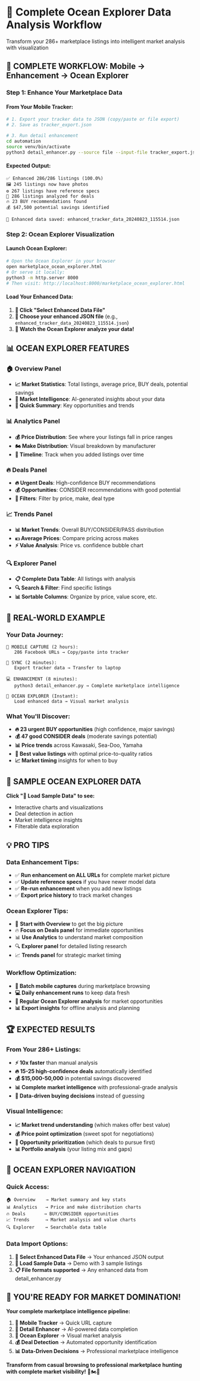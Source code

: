 # 🌊 Complete Ocean Explorer Data Analysis Workflow

Transform your 286+ marketplace listings into intelligent market analysis with visualization

## 🎯 **COMPLETE WORKFLOW: Mobile → Enhancement → Ocean Explorer**

### **Step 1: Enhance Your Marketplace Data** 

#### **From Your Mobile Tracker:**
```bash
# 1. Export your tracker data to JSON (copy/paste or file export)
# 2. Save as tracker_export.json

# 3. Run detail enhancement
cd automation
source venv/bin/activate
python3 detail_enhancer.py --source file --input-file tracker_export.json
```

#### **Expected Output:**
```
✅ Enhanced 286/286 listings (100.0%)
🖼️ 245 listings now have photos  
⚙️ 267 listings have reference specs
🧠 286 listings analyzed for deals
🔥 23 BUY recommendations found
💰 $47,500 potential savings identified

💾 Enhanced data saved: enhanced_tracker_data_20240823_115514.json
```

### **Step 2: Ocean Explorer Visualization** 

#### **Launch Ocean Explorer:**
```bash
# Open the Ocean Explorer in your browser
open marketplace_ocean_explorer.html
# Or serve it locally:
python3 -m http.server 8000
# Then visit: http://localhost:8000/marketplace_ocean_explorer.html
```

#### **Load Your Enhanced Data:**
1. **📂 Click "Select Enhanced Data File"**
2. **📁 Choose your enhanced JSON file** (e.g., `enhanced_tracker_data_20240823_115514.json`)
3. **🚀 Watch the Ocean Explorer analyze your data!**

## 📊 **OCEAN EXPLORER FEATURES**

### **🏠 Overview Panel**
- **📈 Market Statistics**: Total listings, average price, BUY deals, potential savings
- **🧠 Market Intelligence**: AI-generated insights about your data
- **🎯 Quick Summary**: Key opportunities and trends

### **📊 Analytics Panel**
- **💰 Price Distribution**: See where your listings fall in price ranges
- **🏍️ Make Distribution**: Visual breakdown by manufacturer
- **📅 Timeline**: Track when you added listings over time

### **🔥 Deals Panel** 
- **🔥 Urgent Deals**: High-confidence BUY recommendations
- **💰 Opportunities**: CONSIDER recommendations with good potential
- **🎯 Filters**: Filter by price, make, deal type

### **📈 Trends Panel**
- **📊 Market Trends**: Overall BUY/CONSIDER/PASS distribution
- **💵 Average Prices**: Compare pricing across makes
- **⚡ Value Analysis**: Price vs. confidence bubble chart

### **🔍 Explorer Panel**
- **📋 Complete Data Table**: All listings with analysis
- **🔍 Search & Filter**: Find specific listings
- **📊 Sortable Columns**: Organize by price, value score, etc.

## 🎯 **REAL-WORLD EXAMPLE**

### **Your Data Journey:**
```
📱 MOBILE CAPTURE (2 hours):
   286 Facebook URLs → Copy/paste into tracker

🔄 SYNC (2 minutes):
   Export tracker data → Transfer to laptop  

💻 ENHANCEMENT (8 minutes):
   python3 detail_enhancer.py → Complete marketplace intelligence

🌊 OCEAN EXPLORER (Instant):
   Load enhanced data → Visual market analysis
```

### **What You'll Discover:**
- **🔥 23 urgent BUY opportunities** (high confidence, major savings)
- **💰 47 good CONSIDER deals** (moderate savings potential)  
- **📊 Price trends** across Kawasaki, Sea-Doo, Yamaha
- **🎯 Best value listings** with optimal price-to-quality ratios
- **📈 Market timing** insights for when to buy

## 🚀 **SAMPLE OCEAN EXPLORER DATA**

**Click "🧪 Load Sample Data" to see:**
- Interactive charts and visualizations
- Deal detection in action
- Market intelligence insights
- Filterable data exploration

## 💡 **PRO TIPS**

### **Data Enhancement Tips:**
- ✅ **Run enhancement on ALL URLs** for complete market picture
- ✅ **Update reference specs** if you have newer model data
- ✅ **Re-run enhancement** when you add new listings
- ✅ **Export price history** to track market changes

### **Ocean Explorer Tips:**
- 🎯 **Start with Overview** to get the big picture
- 🔥 **Focus on Deals panel** for immediate opportunities  
- 📊 **Use Analytics** to understand market composition
- 🔍 **Explorer panel** for detailed listing research
- 📈 **Trends panel** for strategic market timing

### **Workflow Optimization:**
- **📱 Batch mobile captures** during marketplace browsing
- **💻 Daily enhancement runs** to keep data fresh  
- **🌊 Regular Ocean Explorer analysis** for market opportunities
- **📊 Export insights** for offline analysis and planning

## 🏆 **EXPECTED RESULTS**

### **From Your 286+ Listings:**
- **⚡ 10x faster** than manual analysis
- **🔥 15-25 high-confidence deals** automatically identified
- **💰 $15,000-50,000** in potential savings discovered
- **📊 Complete market intelligence** with professional-grade analysis
- **🎯 Data-driven buying decisions** instead of guessing

### **Visual Intelligence:**
- **📈 Market trend understanding** (which makes offer best value)
- **💰 Price point optimization** (sweet spot for negotiations)
- **🎯 Opportunity prioritization** (which deals to pursue first)
- **📊 Portfolio analysis** (your listing mix and gaps)

## 🌊 **OCEAN EXPLORER NAVIGATION**

### **Quick Access:**
```
🏠 Overview    → Market summary and key stats
📊 Analytics   → Price and make distribution charts
🔥 Deals       → BUY/CONSIDER opportunities  
📈 Trends      → Market analysis and value charts
🔍 Explorer    → Searchable data table
```

### **Data Import Options:**
1. **📂 Select Enhanced Data File** → Your enhanced JSON output
2. **🧪 Load Sample Data** → Demo with 3 sample listings
3. **📋 File formats supported** → Any enhanced data from detail_enhancer.py

## 🎉 **YOU'RE READY FOR MARKET DOMINATION!**

**Your complete marketplace intelligence pipeline:**

1. **📱 Mobile Tracker** → Quick URL capture
2. **🤖 Detail Enhancer** → AI-powered data completion  
3. **🌊 Ocean Explorer** → Visual market analysis
4. **💰 Deal Detection** → Automated opportunity identification
5. **📊 Data-Driven Decisions** → Professional marketplace intelligence

**Transform from casual browsing to professional marketplace hunting with complete market visibility!** 🚀🏍️💎
